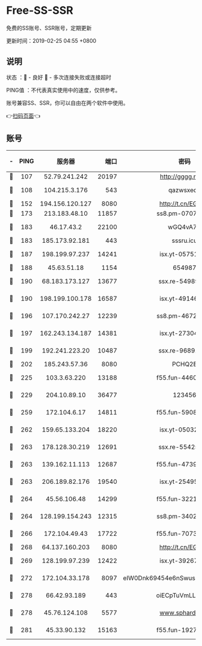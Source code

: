 # Free-SS-SSR

免费的SS账号、SSR账号，定期更新

更新时间：2019-02-25 04:55 +0800

## 说明

状态     ：🙂 - 良好 🙁 - 多次连接失败或连接超时

PING值   ：不代表真实使用中的速度，仅供参考。

账号兼容SS、SSR，你可以自由在两个软件中使用。

👉[扫码页面](https://liesauer.github.io/free-ss-ssr.github.io/)👈

## 账号

|-|PING|服务器|端口|密码|加密方式|区域|
|:----:|:----:|:-----:|-----:|:----:|:----:|:----:|
|🙂|107|52.79.241.242|20197|http://gggg.rocks|chacha20|KR|
|🙂|108|104.215.3.176|543|qazwsxedc|aes-256-gcm|JP|
|🙂|152|194.156.120.127|8080|http://t.cn/EGJIyrl|rc4-md5|RU|
|🙂|173|213.183.48.10|11857|ss8.pm-07077864|rc4-md5|RU|
|🙂|183|46.17.43.2|22100|wGQ4vA7D|aes-256-gcm|RU|
|🙂|183|185.173.92.181|443|sssru.icu|rc4-md5|RU|
|🙂|187|198.199.97.237|14241|isx.yt-05751748|aes-256-cfb|US|
|🙂|188|45.63.51.18|1154|654987|chacha20|US|
|🙂|190|68.183.173.127|13677|ssx.re-54989679|aes-256-cfb|US|
|🙂|190|198.199.100.178|16587|isx.yt-49146501|aes-256-cfb|US|
|🙂|196|107.170.242.27|12239|ss8.pm-46728067|aes-256-cfb|US|
|🙂|197|162.243.134.187|14381|isx.yt-27304607|aes-256-cfb|US|
|🙂|199|192.241.223.20|10487|ssx.re-96891906|aes-256-cfb|US|
|🙂|202|185.243.57.36|8080|PCHQ2E|rc4-md5|US|
|🙂|225|103.3.63.220|13188|f55.fun-44609917|aes-256-cfb|SG|
|🙂|229|204.10.89.10|36477|123456|aes-256-cfb|US|
|🙂|259|172.104.6.17|14811|f55.fun-59087446|aes-256-cfb|US|
|🙂|262|159.65.133.204|18220|isx.yt-05032112|aes-256-cfb|SG|
|🙂|263|178.128.30.219|12691|ssx.re-55425348|aes-256-cfb|SG|
|🙂|263|139.162.11.113|12687|f55.fun-47392375|aes-256-cfb|SG|
|🙂|263|206.189.82.176|19540|isx.yt-25495933|aes-256-cfb|SG|
|🙂|264|45.56.106.48|14299|f55.fun-32217905|aes-256-cfb|US|
|🙂|264|128.199.154.243|12315|ss8.pm-34025795|aes-256-cfb|SG|
|🙂|266|172.104.49.43|17722|f55.fun-70732779|aes-256-cfb|SG|
|🙂|268|64.137.160.203|8080|http://t.cn/EGJIyrl|rc4-md5|CA|
|🙂|269|128.199.97.239|12422|isx.yt-39267697|aes-256-cfb|SG|
|🙂|272|172.104.33.178|8097|eIW0Dnk69454e6nSwuspv9DmS201tQ0D|aes-256-cfb|SG|
|🙂|278|66.42.93.189|443|oiECpTuVmLLxk4Ts|aes-256-cfb|US|
|🙂|278|45.76.124.108|5577|www.sphard.com|aes-256-cfb|AU|
|🙂|281|45.33.90.132|15163|f55.fun-19270599|aes-256-cfb|US|
